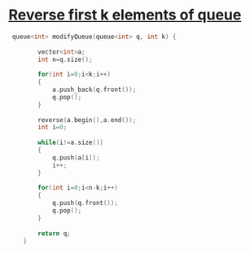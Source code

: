 <h1><a href="https://www.geeksforgeeks.org/problems/reverse-first-k-elements-of-queue/1">Reverse first k elements of queue</a></h1>

```cpp
 queue<int> modifyQueue(queue<int> q, int k) {
     
        vector<int>a;
        int n=q.size();
        
        for(int i=0;i<k;i++)
        {
            a.push_back(q.front());
            q.pop();
        }
        
        reverse(a.begin(),a.end());
        int i=0;
        
        while(i!=a.size())
        {
            q.push(a[i]);
            i++;
        }
        
        for(int i=0;i<n-k;i++)
        {
            q.push(q.front());
            q.pop();
        }
        
        return q;
    }
```